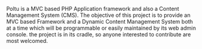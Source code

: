 Poltu is a MVC based PHP Application framework and also a Content Management System (CMS). The objective of this project is to provide an MVC based Framework and a Dynamic Content Management System both at a time which will be programmable or easily maintained by its web admin console. the project is in its cradle, so anyone interested to contribute are most welcomed.